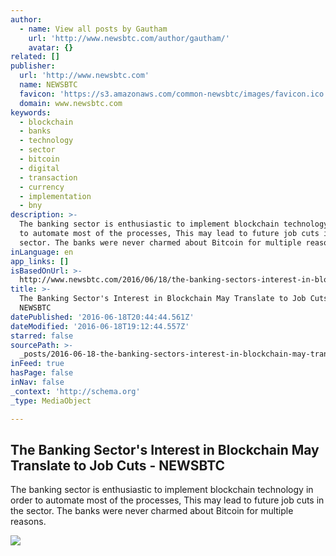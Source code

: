 ```yaml
---
author:
  - name: View all posts by Gautham
    url: 'http://www.newsbtc.com/author/gautham/'
    avatar: {}
related: []
publisher:
  url: 'http://www.newsbtc.com'
  name: NEWSBTC
  favicon: 'https://s3.amazonaws.com/common-newsbtc/images/favicon.ico'
  domain: www.newsbtc.com
keywords:
  - blockchain
  - banks
  - technology
  - sector
  - bitcoin
  - digital
  - transaction
  - currency
  - implementation
  - bny
description: >-
  The banking sector is enthusiastic to implement blockchain technology in order
  to automate most of the processes, This may lead to future job cuts in the
  sector. The banks were never charmed about Bitcoin for multiple reasons.
inLanguage: en
app_links: []
isBasedOnUrl: >-
  http://www.newsbtc.com/2016/06/18/the-banking-sectors-interest-in-blockchain-may-translate-to-job-cuts/
title: >-
  The Banking Sector's Interest in Blockchain May Translate to Job Cuts -
  NEWSBTC
datePublished: '2016-06-18T20:44:44.561Z'
dateModified: '2016-06-18T19:12:44.557Z'
starred: false
sourcePath: >-
  _posts/2016-06-18-the-banking-sectors-interest-in-blockchain-may-translate-to.md
inFeed: true
hasPage: false
inNav: false
_context: 'http://schema.org'
_type: MediaObject

---
```

<article style=""><h1>The Banking Sector's Interest in Blockchain May Translate to Job Cuts - NEWSBTC</h1><p>The banking sector is enthusiastic to implement blockchain technology in order to automate most of the processes, This may lead to future job cuts in the sector. The banks were never charmed about Bitcoin for multiple reasons.</p><img src="https://s3.amazonaws.com/main-newsbtc-images/2015/07/Blockchain-Technology-Can-Transform-Banking.png" /></article>